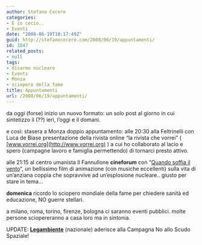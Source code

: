```yaml
---
author: Stefano Cecere
categories:
- E io cecio..
- Eventi
date: "2008-06-19T10:17:49Z"
guid: http://stefanocecere.com/2008/06/19/appuntamenti/
id: 1047
related_posts:
- null
tags:
- disarmo nucleare
- Events
- Monza
- sciopero della fame
title: Appuntamenti
url: /2008/06/19/appuntamenti/
---
```


da oggi (forse) inizio un nuovo formato: un solo post al giorno in cui sintetizzo il (??) ieri, l&#8217;oggi e il domani.

e così: stasera a Monza doppio appuntamento: alle 20:30 alla Feltrinelli con Luca de Biase presentazione della rivista online &#8220;la rivista che vorrei&#8221; ( [www.vorrei.org](http://www.vorrei.org) ) a cui ho collaborato al lacio e spero (campagne lavoro e famiglia permettendo) di tornarci presto attivo.

alle 21:15 al centro umanista Il Fannullone **cineforum** con &#8220;[Quando soffia il vento](http://www.ilfannullone.it)&#8220;, un bellissimo film di animazione (con musiche eccellenti) sulla vita di un&#8217;anziana coppia che sopravvive ad un&#8217;esplosione nucleare.. giusto per stare in tema&#8230;

**domenica** ricordo lo sciopero mondiale della fame per chiedere sanità ed educazione, NO guerre stellari.
  
a milano, roma, torino, firenze, bologna ci saranno eventi pubblici. molte persone sciopereranno a casa loro ma in sintonia.

UPDATE: **<a href="http://www.legambiente.eu" target="_blank">Legambiente</a>** (nazionale) aderisce alla Campagna No allo Scudo Spaziale!